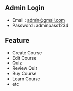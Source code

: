 ## Admin Login
- Email : admin@gmail.com
- Password : adminpass1234

## Feature
- Create Course
- Edit Course
- Quiz
- Review Quiz
- Buy Course
- Learn Course
- etc
